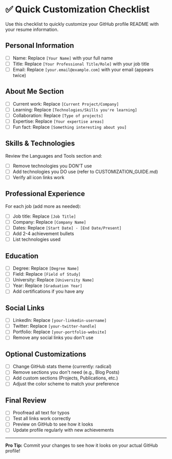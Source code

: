 # ✅ Quick Customization Checklist

Use this checklist to quickly customize your GitHub profile README with your resume information.

## Personal Information
- [ ] Name: Replace `[Your Name]` with your full name
- [ ] Title: Replace `[Your Professional Title/Role]` with your job title
- [ ] Email: Replace `[your.email@example.com]` with your email (appears twice)

## About Me Section
- [ ] Current work: Replace `[Current Project/Company]`
- [ ] Learning: Replace `[Technologies/Skills you're learning]`
- [ ] Collaboration: Replace `[Type of projects]`
- [ ] Expertise: Replace `[Your expertise areas]`
- [ ] Fun fact: Replace `[Something interesting about you]`

## Skills & Technologies
Review the Languages and Tools section and:
- [ ] Remove technologies you DON'T use
- [ ] Add technologies you DO use (refer to CUSTOMIZATION_GUIDE.md)
- [ ] Verify all icon links work

## Professional Experience
For each job (add more as needed):
- [ ] Job title: Replace `[Job Title]`
- [ ] Company: Replace `[Company Name]`
- [ ] Dates: Replace `[Start Date] - [End Date/Present]`
- [ ] Add 2-4 achievement bullets
- [ ] List technologies used

## Education
- [ ] Degree: Replace `[Degree Name]`
- [ ] Field: Replace `[Field of Study]`
- [ ] University: Replace `[University Name]`
- [ ] Year: Replace `[Graduation Year]`
- [ ] Add certifications if you have any

## Social Links
- [ ] LinkedIn: Replace `[your-linkedin-username]`
- [ ] Twitter: Replace `[your-twitter-handle]`
- [ ] Portfolio: Replace `[your-portfolio-website]`
- [ ] Remove any social links you don't use

## Optional Customizations
- [ ] Change GitHub stats theme (currently: radical)
- [ ] Remove sections you don't need (e.g., Blog Posts)
- [ ] Add custom sections (Projects, Publications, etc.)
- [ ] Adjust the color scheme to match your preference

## Final Review
- [ ] Proofread all text for typos
- [ ] Test all links work correctly
- [ ] Preview on GitHub to see how it looks
- [ ] Update profile regularly with new achievements

---

**Pro Tip:** Commit your changes to see how it looks on your actual GitHub profile!
